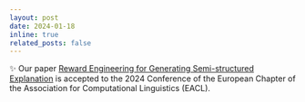 ```yaml
---
layout: post
date: 2024-01-18
inline: true
related_posts: false
---
```


:sparkles: Our paper <a href="https://aclanthology.org/2024.findings-eacl.41/">Reward Engineering for Generating Semi-structured Explanation</a> is accepted to the 2024 Conference of the European Chapter of the Association for Computational Linguistics (EACL).
